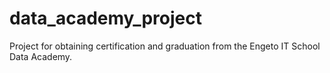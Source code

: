 # data_academy_project
Project for obtaining certification and graduation from the Engeto IT School Data Academy.
